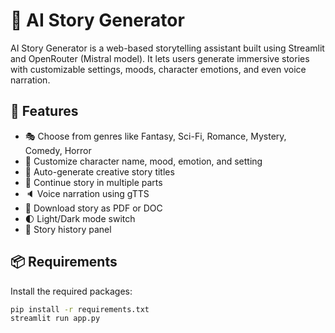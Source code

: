 # 📖 AI Story Generator

AI Story Generator is a web-based storytelling assistant built using Streamlit and OpenRouter (Mistral model). It lets users generate immersive stories with customizable settings, moods, character emotions, and even voice narration.

## 🚀 Features

- 🎭 Choose from genres like Fantasy, Sci-Fi, Romance, Mystery, Comedy, Horror
- 🧑 Customize character name, mood, emotion, and setting
- 📝 Auto-generate creative story titles
- 🔁 Continue story in multiple parts
- 🔈 Voice narration using gTTS
- 💾 Download story as PDF or DOC
- 🌓 Light/Dark mode switch
- 📜 Story history panel

## 📦 Requirements

Install the required packages:

```bash
pip install -r requirements.txt
streamlit run app.py

